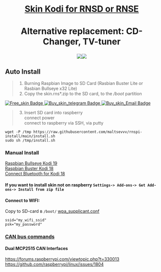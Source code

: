 <h1 align="center"> <a href="https://sites.google.com/view/rnspi/"target="_blank">Skin Kodi for RNSD or RNSE</a>
<h1 align="center">Alternative replacement: CD-Changer, TV-tuner</h1>
<h3 align="center"><img src="https://github.com/maltsevvv/rnspi-install/blob/main/img/rnsd.png"><img src="https://github.com/maltsevvv/rnspi-install/blob/main/img/rnse.png"</h3>

## Auto Install  
> 1. Burning Raspbian Image to SD Card  (Rasbian Buster Lite or Rasbian Bullseye x32 Lite)
> 2. Copy the skin.rns*.zip to the SD card, to the */boot* partition  
<div id="badges">
  <a href="https://github.com/maltsevvv/rnspi-install/tree/901cde9e8235d21487f509bb3487f4a7ec8c67cb/share">
    <img src="https://img.shields.io/badge/Free_skin-blue?style=for-the-badge&logo=Free_skin&logoColor=white" alt="Free_skin Badge"/>
  </a>
  <a href="https://telegram.me/maltsev_v_v">
    <img src="https://img.shields.io/badge/15$_skin_telegram-blue?style=for-the-badge&logo=Telegram&logoColor=white" alt="Buy_skin_telegram Badge"/>
  </a>
  <a href="mailto:maltsev.v.v@hotmail.com">
    <img src="https://img.shields.io/badge/15$_skin_Email-blue?style=for-the-badge&logo=Email&logoColor=white" alt="Buy_skin_Email Badge"/>
  </a>
</div>
   
> 3. Insert SD card into raspberry  
   connect power  
   connect to raspberry via SSH, via putty  
 
```
wget -P /tmp https://raw.githubusercontent.com/maltsevvv/rnspi-install/main/install.sh
sudo sh /tmp/install.sh
```

### Manual Install
[Raspbian Bullseye Kodi 19](https://github.com/maltsevvv/rnspi-install/blob/main/manual%20install%20for%20Raspbian%20Bullseye.md#manual-install-if-you-using-raspbian-bullseye-kodi-19)  
[Raspbian Buster Kodi 18](https://github.com/maltsevvv/rnspi-install/blob/main/manual%20install%20for%20Raspbian%20Buster.md#manual-install-if-you-using-raspbian-buster-kodi-18)  
[Connect Bluetooth for Kodi 18](https://github.com/maltsevvv/rnspi-install/blob/main/manual%20install%20for%20Raspbian%20Buster.md#usb-bluetoothe-%D0%BC%D0%BE%D0%B4%D1%83%D0%BB%D1%8C)

#### If you want to install skin not on raspberry `Settings-> Add-ons-> Get Add-ons-> Install from zip file`


#### Connect to WIFI:  
Copy to SD-card в `/boot/` [wpa_supplicant.conf](https://github.com/maltsevvv/rnspi-install/blob/035eabf01159378c28eaf0b3793232733d6ed31e/share/wpa_supplicant.conf)     

    ssid="my_wifi_ssid"
    psk="my_password"


### [CAN bus commands](https://github.com/maltsevvv/rnspi-install/blob/e6c6dae49056ac5a839e0b212b30da1c50cfdde5/canbus.md)  


 
#### Dual MCP2515 CAN Interfaces
 
https://forums.raspberrypi.com/viewtopic.php?t=330013  
https://github.com/raspberrypi/linux/issues/1804
